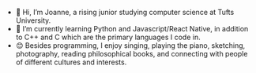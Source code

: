 - 👋 Hi, I’m Joanne, a rising junior studying computer science at Tufts University.
- 🌱 I’m currently learning Python and Javascript/React Native, in addition to C++ and C which are the primary languages I code in.
- 😊 Besides programming, I enjoy singing, playing the piano, sketching, photography, reading philosophical books, and connecting with people of different cultures and interests.


<!---
joannefan/joannefan is a ✨ special ✨ repository because its `README.md` (this file) appears on your GitHub profile.
You can click the Preview link to take a look at your changes.
--->
